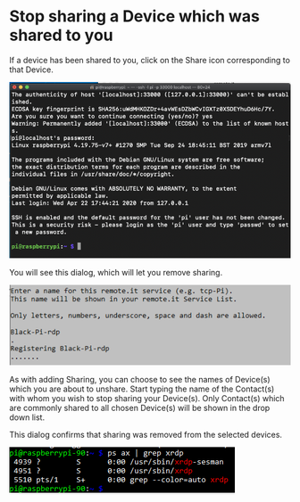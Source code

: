 # Stop sharing a Device which was shared to you

If a device has been shared to you, click on the Share icon corresponding to that Device.  

![](../../.gitbook/assets/image%20%2892%29.png)

You will see this dialog, which will let you remove sharing.

![](../../.gitbook/assets/image%20%28292%29.png)

As with adding Sharing, you can choose to see the names of Device\(s\) which you are about to unshare.  Start typing the name of the Contact\(s\) with whom you wish to stop sharing your Device\(s\).  Only Contact\(s\) which are commonly shared to all chosen Device\(s\) will be shown in the drop down list.

This dialog confirms that sharing was removed from the selected devices.

![](../../.gitbook/assets/image%20%28413%29.png)

